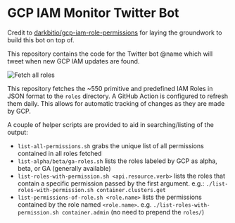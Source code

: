 # GCP IAM Monitor Twitter Bot

Credit to [darkbitio/gcp-iam-role-permissions](https://github.com/darkbitio/gcp-iam-role-permissions) for laying the groundwork to build this bot on top of. 


This repository contains the code for the Twitter bot @name which will tweet when new GCP IAM updates are found.


![Fetch all roles](https://github.com/jdyke/gcp_iam_monitor_bot/workflows/Fetch%20all%20roles/badge.svg)

This repository fetches the ~550 primitive and predefined IAM Roles in JSON format to the `roles` directory.  A GitHub Action is configured to refresh them daily.  This allows for automatic tracking of changes as they are made by GCP.

A couple of helper scripts are provided to aid in searching/listing of the output:

* `list-all-permissions.sh` grabs the unique list of all permissions contained in all roles fetched
* `list-alpha/beta/ga-roles.sh` lists the roles labeled by GCP as alpha, beta, or GA (generally available)
* `list-roles-with-permission.sh <api.resource.verb>` lists the roles that contain a specific permission passed by the first argument. e.g.: `./list-roles-with-permission.sh container.clusters.get`
* `list-permissions-of-role.sh <role.name>` lists the permissions contained by the role named `<role.name>`.  e.g. `./list-roles-with-permission.sh container.admin` (no need to prepend the `roles/`)

